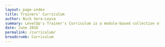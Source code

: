 ```yaml
---
layout: page-index
title: Trainers' Curriculum
author: Nick Sera-Leyva
summary: LevelUp's Trainer's Curriculum is a module-based collection of training sessions, field-tested and documented by a growing number of fellow digital security trainers, and gathered here to share with the wider global network of trainers. An open and participatory dynamic sets the tone for a training space that is more conducive to learning in general, and specifically to adult learning. The session modules within the LevelUp curriculum are designed to support just such an environment for your events.
date: June 2016
permalink: /curriculum/
breadcrumb: Curriculum
---
```


